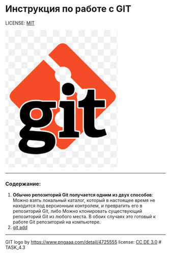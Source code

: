 # Инструкция по работе с GIT

LICENSE: [MIT](./license.md)

![git-logo](./assets/git-logo.png)

---

### Содержание: 
1. **Обычно репозиторий Git получается одним из двух способов**:
Можно взять локальный каталог, который в настоящее время не находится под версионным контролем, и превратить его в репозиторий Git, либо
Можно клонировать существующий репозиторий Git из любого места.
В обоих случаях это готовый к работе Git репозиторий на компьютере.
2. [git add](./add.md)

---
GIT logo by https://www.pngaaa.com/detail/4725555
license: [CC DE 3.0](https://creativecommons.org/licenses/by/3.0/) #   T A S K _ 4 . 3 
 
 